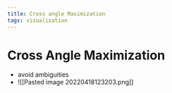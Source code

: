 ```yaml
---
title: Cross angle Maximization
tags: visualization
---
```


# Cross Angle Maximization
- avoid ambiguities
- ![[Pasted image 20220418123203.png]]




















